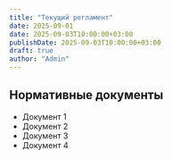 ```yaml
---
title: "Текущий регламент"
date: 2025-09-01
date: 2025-09-03T10:00:00+03:00
publishDate: 2025-09-03T10:00:00+03:00
draft: true
author: "Admin"
---
```


## Нормативные документы
- Документ 1
- Документ 2
- Документ 3
- Документ 4
